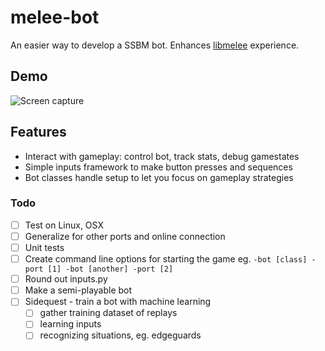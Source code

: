 # melee-bot

An easier way to develop a SSBM bot. Enhances [libmelee](https://github.com/altf4/libmelee) experience.

## Demo
![Screen capture](./demo/demo.gif)

## Features
- Interact with gameplay: control bot, track stats, debug gamestates
- Simple inputs framework to make button presses and sequences
- Bot classes handle setup to let you focus on gameplay strategies

### Todo

- [ ] Test on Linux, OSX
- [ ] Generalize for other ports and online connection
- [ ] Unit tests
- [ ] Create command line options for starting the game
eg. `-bot [class] -port [1] -bot [another] -port [2]`
- [ ] Round out inputs.py
- [ ] Make a semi-playable bot
- [ ] Sidequest - train a bot with machine learning
  - [ ] gather training dataset of replays
  - [ ] learning inputs
  - [ ] recognizing situations, eg. edgeguards
